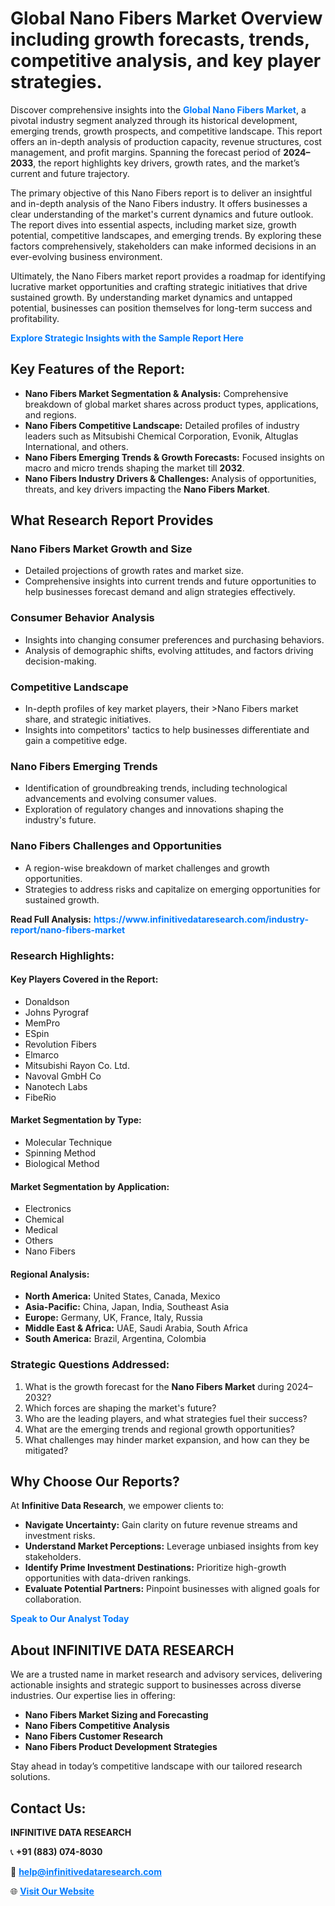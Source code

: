 <h1>Global Nano Fibers Market Overview including growth forecasts, trends, competitive analysis, and key player strategies.</h1>
<p>
Discover comprehensive insights into the 
<a href="https://www.infinitivedataresearch.com/industry-report/nano-fibers-market" rel="dofollow" style="color: #007BFF; text-decoration: none;"><strong>Global Nano Fibers Market</strong></a>, a pivotal industry segment analyzed through its historical development, emerging trends, growth prospects, and competitive landscape. This report offers an in-depth analysis of production capacity, revenue structures, cost management, and profit margins. Spanning the forecast period of <strong>2024–2033</strong>, the report highlights key drivers, growth rates, and the market’s current and future trajectory.
</p>
<p>
The primary objective of this Nano Fibers report is to deliver an insightful and in-depth analysis of the Nano Fibers industry. It offers businesses a clear understanding of the market's current dynamics and future outlook. The report dives into essential aspects, including market size, growth potential, competitive landscapes, and emerging trends. By exploring these factors comprehensively, stakeholders can make informed decisions in an ever-evolving business environment.
</p>
<p>
Ultimately, the Nano Fibers market report provides a roadmap for identifying lucrative market opportunities and crafting strategic initiatives that drive sustained growth. By understanding market dynamics and untapped potential, businesses can position themselves for long-term success and profitability.
</p>
<p>
<a href="https://www.infinitivedataresearch.com/request-sample/reportId=110722" style="color: #007BFF; text-decoration: none;"><strong>Explore Strategic Insights with the Sample Report Here</strong></a>
</p>

<h2>Key Features of the Report:</h2>
<ul>
<li><strong>Nano Fibers Market Segmentation & Analysis:</strong> Comprehensive breakdown of global market shares across product types, applications, and regions.</li>
<li><strong>Nano Fibers Competitive Landscape:</strong> Detailed profiles of industry leaders such as Mitsubishi Chemical Corporation, Evonik, Altuglas International, and others.</li>
<li><strong>Nano Fibers Emerging Trends & Growth Forecasts:</strong> Focused insights on macro and micro trends shaping the market till <strong>2032</strong>.</li>
<li><strong>Nano Fibers Industry Drivers & Challenges:</strong> Analysis of opportunities, threats, and key drivers impacting the <strong>Nano Fibers Market</strong>.</li>
</ul>

<h2>What Research Report Provides</h2>
<h3>Nano Fibers Market Growth and Size</h3>
<ul>
<li>Detailed projections of growth rates and market size.</li>
<li>Comprehensive insights into current trends and future opportunities to help businesses forecast demand and align strategies effectively.</li>
</ul>

<h3>Consumer Behavior Analysis</h3>
<ul>
<li>Insights into changing consumer preferences and purchasing behaviors.</li>
<li>Analysis of demographic shifts, evolving attitudes, and factors driving decision-making.</li>
</ul>

<h3>Competitive Landscape</h3>
<ul>
<li>In-depth profiles of key market players, their >Nano Fibers market share, and strategic initiatives.</li>
<li>Insights into competitors' tactics to help businesses differentiate and gain a competitive edge.</li>
</ul>

<h3>Nano Fibers Emerging Trends</h3>
<ul>
<li>Identification of groundbreaking trends, including technological advancements and evolving consumer values.</li>
<li>Exploration of regulatory changes and innovations shaping the industry's future.</li>
</ul>

<h3>Nano Fibers Challenges and Opportunities</h3>
<ul>
<li>A region-wise breakdown of market challenges and growth opportunities.</li>
<li>Strategies to address risks and capitalize on emerging opportunities for sustained growth.</li>
</ul>
<p><strong>Read Full Analysis:</strong> <a href="https://www.infinitivedataresearch.com/industry-report/nano-fibers-market" rel="dofollow" style="color: #007BFF; text-decoration: none;"><strong>https://www.infinitivedataresearch.com/industry-report/nano-fibers-market</strong></a></p>
<h3>Research Highlights:</h3>
<h4>Key Players Covered in the Report:</h4>
<ul><li>Donaldson</li><li>Johns Pyrograf</li><li>MemPro</li><li>ESpin</li><li>Revolution Fibers</li><li>Elmarco</li><li>Mitsubishi Rayon Co. Ltd.</li><li>Navoval GmbH Co</li><li>Nanotech Labs</li><li>FibeRio</li></ul>
<h4>Market Segmentation by Type:</h4>
<ul><li>Molecular Technique</li><li>Spinning Method</li><li>Biological Method</li></ul>
<h4>Market Segmentation by Application:</h4>
<ul><li>Electronics</li><li>Chemical</li><li>Medical</li><li>Others</li><li>Nano Fibers</li></ul>

<h4>Regional Analysis:</h4>
<ul>
<li><strong>North America:</strong> United States, Canada, Mexico</li>
<li><strong>Asia-Pacific:</strong> China, Japan, India, Southeast Asia</li>
<li><strong>Europe:</strong> Germany, UK, France, Italy, Russia</li>
<li><strong>Middle East & Africa:</strong> UAE, Saudi Arabia, South Africa</li>
<li><strong>South America:</strong> Brazil, Argentina, Colombia</li>
</ul>

<h3>Strategic Questions Addressed:</h3>
<ol>
<li>What is the growth forecast for the <strong>Nano Fibers Market</strong> during 2024–2032?</li>
<li>Which forces are shaping the market's future?</li>
<li>Who are the leading players, and what strategies fuel their success?</li>
<li>What are the emerging trends and regional growth opportunities?</li>
<li>What challenges may hinder market expansion, and how can they be mitigated?</li>
</ol>

<h2>Why Choose Our Reports?</h2>
<p>At <strong>Infinitive Data Research</strong>, we empower clients to:</p>
<ul>
<li><strong>Navigate Uncertainty:</strong> Gain clarity on future revenue streams and investment risks.</li>
<li><strong>Understand Market Perceptions:</strong> Leverage unbiased insights from key stakeholders.</li>
<li><strong>Identify Prime Investment Destinations:</strong> Prioritize high-growth opportunities with data-driven rankings.</li>
<li><strong>Evaluate Potential Partners:</strong> Pinpoint businesses with aligned goals for collaboration.</li>
</ul>
<p><a href="https://www.infinitivedataresearch.com/industry-report/nano-fibers-market" rel="dofollow" style="color: #007BFF; text-decoration: none;"><strong>Speak to Our Analyst Today</strong></a></p>

<h2>About INFINITIVE DATA RESEARCH</h2>
<p>We are a trusted name in market research and advisory services, delivering actionable insights and strategic support to businesses across diverse industries. Our expertise lies in offering:</p>
<ul>
<li><strong>Nano Fibers Market Sizing and Forecasting</strong></li>
<li><strong>Nano Fibers Competitive Analysis</strong></li>
<li><strong>Nano Fibers Customer Research</strong></li>
<li><strong>Nano Fibers Product Development Strategies</strong></li>
</ul>
<p>Stay ahead in today’s competitive landscape with our tailored research solutions.</p>

<h2>Contact Us:</h2>
<p><strong>INFINITIVE DATA RESEARCH</strong></p>
<p>📞 <strong>+91 (883) 074-8030</strong></p>
<p>📧 <strong><a href="mailto:help@infinitivedataresearch.com" style="color: #007BFF;">help@infinitivedataresearch.com</a></strong></p>
<p>🌐 <strong><a href="https://www.infinitivedataresearch.com" rel="dofollow" style="color: #007BFF;">Visit Our Website</a></strong></p>